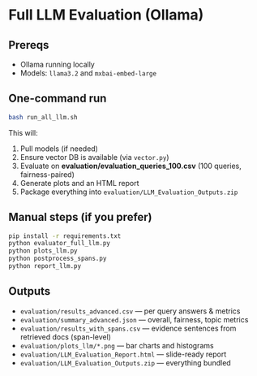 # Full LLM Evaluation (Ollama)

## Prereqs
- Ollama running locally
- Models: `llama3.2` and `mxbai-embed-large`

## One-command run
```bash
bash run_all_llm.sh
```
This will:
1. Pull models (if needed)
2. Ensure vector DB is available (via `vector.py`)
3. Evaluate on **evaluation/evaluation_queries_100.csv** (100 queries, fairness-paired)
4. Generate plots and an HTML report
5. Package everything into `evaluation/LLM_Evaluation_Outputs.zip`

## Manual steps (if you prefer)
```bash
pip install -r requirements.txt
python evaluator_full_llm.py
python plots_llm.py
python postprocess_spans.py
python report_llm.py
```

## Outputs
- `evaluation/results_advanced.csv` — per query answers & metrics
- `evaluation/summary_advanced.json` — overall, fairness, topic metrics
- `evaluation/results_with_spans.csv` — evidence sentences from retrieved docs (span-level)
- `evaluation/plots_llm/*.png` — bar charts and histograms
- `evaluation/LLM_Evaluation_Report.html` — slide-ready report
- `evaluation/LLM_Evaluation_Outputs.zip` — everything bundled
